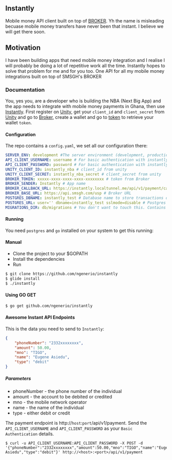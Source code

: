 ## Instantly

Mobile money API client built on top of [BROKER](http://developers.smsgh.com/documentations/unity/broker). Yh the name is misleading becuase mobile money transfers have never been that instant. I believe we will get there soon.

## Motivation

I have been building apps that need mobile money integration and I realise I will probably be doing a lot of repetitive work all the time. Instantly hopes to solve that problem for me and for you too. One API for all my mobile money integrations built on top of SMSGH's BROKER


### Documentation

You, yes you, are a developer who is building the NBA (Next Big App) and the app needs to integrate with mobile money payments in Ghana, then use [Instantly](https://github.com/ngenerio/instantly). First register on [Unity](https://unity.smsgh.com), get your `client_id` and `client_secret` from [Unity](https://unity.smsgh.com/account/api-accounts) and go to [Broker](https://apps.smsgh.com/broker/), create a wallet and go to [token](https://apps.smsgh.com/broker/apitokens) to retrieve your wallet `token`.


#### Configuration

The repo contains a `config.yaml`, we set all our configuration there:

```yaml
SERVER_ENV: development #The server environment (development, production)
API_CLIENT_USERNAME: username # For basic authentication with instantly api
API_CLIENT_PASSWORD: password # For basic authentication with instantly api
UNITY_CLIENT_ID: instantly_nba # client_id from unity
UNITY_CLIENT_SECRET: instantly_nba_secret # client_secret from unity
BROKER_TOKEN: xxxxx-xxxx-xxxx-xxxx-xxxxxxxx # token from Broker
BROKER_SENDER: Instantly # App name
BROKER_CALLBACK_URL: https://instantly.localtunnel.me/api/v1/payment/callback # Callback URL used when the mobile money transaction fails or succeeds
BROKER_BASE_URL: https://api.smsgh.com/usp # Broker URL
POSTGRES_DBNAME: instantly_test # Database name to store transactions data
POSTGRES_URL: user='' dbname=instantly_test sslmode=disable # Postgres Database connection details
MIGRATIONS_DIR: db/migrations # You don't want to touch this. Contains migrations data
```


#### Running

You need `postgres` and `go` installed on your system to get this running:

#### Manual
- Clone the project to your $GOPATH
- Install the dependencies
- Run

```bash
$ git clone https://github.com/ngenerio/instantly
$ glide install
$ ./instantly
```

#### Using GO GET


```bash
$ go get github.com/ngenerio/instantly
```

#### Awesome Instant API Endpoints

This is the data you need to send to `Instantly`:

```json
{
    "phoneNumber": "2332xxxxxxxx",
    "amount": 50.00,
    "mno": "TIGO",
    "name": "Eugene Asiedu",
    "type": "debit"
}
```

##### Parameters
- phoneNumber - the phone number of the individual
- amount - the account to be debited or credited
- mno - the mobile network operator
- name - the name of the individual
- type - either debit or credit


The payment endpoint is http://`host`:`port`/api/v1/payment. Send the `API_CLIENT_USERNAME` and `API_CLIENT_PASSWORD` as your `Basic Authentication` details.


```curl
$ curl -u API_CLIENT_USERNAME:API_CLIENT_PASSWORD -X POST -d '{"phoneNumber":"2332xxxxxxxx","amount":50.00,"mno":"TIGO","name":"Eugene Asiedu","type":"debit"}' http://<host>:<port>/api/v1/payment
```


